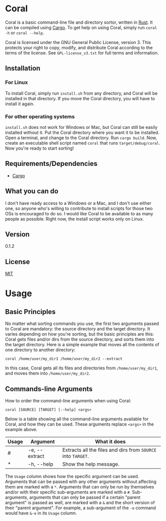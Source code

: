 <h1>Coral</h1>

Coral is a basic command-line file and directory sortor, written in [Rust](https://github.com/rust-lang/rust). It can be compiled using [Cargo](https://github.com/rust-lang/cargo). To get help on using Coral, simply run `coral -h` or `coral --help`.

Coral is licensed under the GNU General Public License, version 3. This protects your right to copy, modify, and distribute Coral according to the terms of the
license. See `GPL-license_v3.txt` for full terms and information.

<h2>Installation</h2>

<h3>For Linux</h3>

To install Coral, simply run `install.sh` from any directory, and Coral will be installed in that directory. If you move the Coral
directory, you will have to install it again.

<h3>For other operating systems</h3>

`install.sh` does not work for Windows or Mac, but Coral can still be easily installed without it. Put the Coral directory where you want it to be installed. Open a terminal, and change to the Coral directory. Run `cargo build`. Now, create an executable shell script named `coral` that runs `target/debug/coral`.
Now you're ready to start sorting!

<h2>Requirements/Dependencies</h2>
<ul>
  <li>
    <a href="https://github.com/rust-lang/cargo">Cargo</a>
  </li>
</ul>

<h2>What you can do</h2>

I don't have ready access to a Windows or a Mac, and I don't use either one, so anyone who's willing to contribute to install scripts for those two OSs is encouraged to do so. I would like Coral to be available to as many people as possible. Right now, the install script works only on Linux.

<h2>Version</h2>

0.1.2

<h2>License</h2>

[MIT](https://github.com/SamMatzko/Coral/blob/master/LICENSE-MIT.txt)

<h1>Usage</h1>

<h2>Basic Principles</h2>

No matter what sorting commands you use, the first two arguments passed to Coral are mandatory: the source directory and the target directory. It varies depending
on how you're sorting, but the basic principles are this: Coral gets files and/or dirs from the source directory, and sorts them into the target directory. Here
is a simple example that moves all the contents of one directory to another directory:

```
coral /home/user/my_dir1 /home/user/my_dir2 --extract
```

In this case, Coral gets all its files and directories from `/home/user/my_dir1`, and moves them into `/home/user/my_dir2`.

<h2>Commands-line Arguments</h2>

How to order the command-line arguments when using Coral:

```
coral [SOURCE] [TARGET] [--help] <args>
```

Below is a table showing all the command-line arguments available for Coral, and how they can be used. These arguments replace `<args>` in the example above.

| Usage | Argument        | What it does           |
| ----- | --------------- | ---------------------- |
|   #   | -e, --extract   | Extracts all the files and dirs from `SOURCE` into `TARGET`. |
|   *   | -h, --help      | Show the help message. |

The `Usage` column shows how the specific argument can be used. Arguments that can be passed with any other arguments without affecting them are marked with a `*`. Arguments that can only be run by themselves and/or with their specific sub-arguments are marked with a `#`. Sub-arguments, arguments that can only be passed
if a certain "parent argument" is passed as well, are marked with a `&` and the short version of their "parent argument". For example, a sub-argument of the `-e` command would have `&-e` in its `Usage` column.
